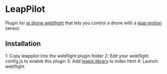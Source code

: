 LeapPilot
=========

Plugin for [ar.drone webflight](http://eschnou.github.io/ardrone-webflight/) that lets you control a drone with a [leap motion](https://www.leapmotion.com/) sensor.

## Installation
1: Copy leappilot into the webflight plugin folder
2: Edit your webflight config.js to enable this plugin
3: Add [leapjs library](http://js.leapmotion.com/) to index.html
4: Launch webflight